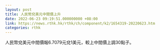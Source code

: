 ```yaml
---
layout: post
title: 人民幣兌美元中間價上升
date: 2022-06-23 09:19:51.000000000 +08:00
link: https://news.rthk.hk/rthk/ch/component/k2/1654319-20220623.htm
categories: rthk
---
```


人民幣兌美元中間價報6.7079元兌1美元，較上中間價上調30點子。
